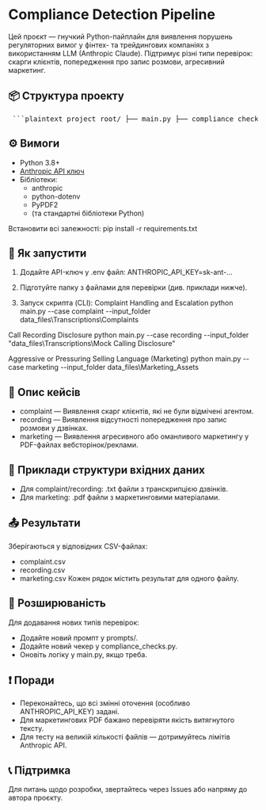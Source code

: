# Compliance Detection Pipeline

Цей проєкт — гнучкий Python-пайплайн для виявлення порушень регуляторних вимог у фінтех- та трейдингових компаніях з використанням LLM (Anthropic Claude). Підтримує різні типи перевірок: скарги клієнтів, попередження про запис розмови, агресивний маркетинг.



## 📦 Структура проекту

<pre> ```plaintext project_root/ ├── main.py ├── compliance_checks.py ├── api_utils.py ├── pdf_utils.py ├── csv_utils.py ├── file_utils.py ├── prompt_utils.py ├── prompts/ │ ├── complaint_handling.txt │ ├── call_recording_disclosure.txt │ └── aggressive_marketing.txt ├── data_files/ │ └── ... (вхідні дані) ├── requirements.txt └── README.md ``` </pre>


## ⚙️ Вимоги

- Python 3.8+
- [Anthropic API ключ](https://console.anthropic.com/)
- Бібліотеки:
    - anthropic
    - python-dotenv
    - PyPDF2
    - (та стандартні бібліотеки Python)

Встановити всі залежності:
pip install -r requirements.txt 


## 🚀 Як запустити

1. Додайте API-ключ у .env файл:
ANTHROPIC_API_KEY=sk-ant-...

2. Підготуйте папку з файлами для перевірки (див. приклади нижче).

3. Запуск скрипта (CLI):
Complaint Handling and Escalation
python main.py --case complaint --input_folder data_files\Transcriptions\Complaints

Call Recording Disclosure
python main.py --case recording --input_folder "data_files\Transcriptions\Mock Calling Disclosure"

Aggressive or Pressuring Selling Language (Marketing)
python main.py --case marketing --input_folder data_files\Marketing_Assets


## 📄 Опис кейсів
- complaint — Виявлення скарг клієнтів, які не були відмічені агентом.
- recording — Виявлення відсутності попередження про запис розмови у дзвінках.
- marketing — Виявлення агресивного або оманливого маркетингу у PDF-файлах вебсторінок/реклами.


## 📝 Приклади структури вхідних даних
- Для complaint/recording: .txt файли з транскрипцією дзвінків.
- Для marketing: .pdf файли з маркетинговими матеріалами.


## 📤 Результати
Зберігаються у відповідних CSV-файлах:
- complaint.csv
- recording.csv
- marketing.csv
Кожен рядок містить результат для одного файлу.


## 🧩 Розширюваність
Для додавання нових типів перевірок:
- Додайте новий промпт у prompts/.
- Додайте новий чекер у compliance_checks.py.
- Оновіть логіку у main.py, якщо треба.


## ❗ Поради
- Переконайтесь, що всі змінні оточення (особливо ANTHROPIC_API_KEY) задані.
- Для маркетингових PDF бажано перевіряти якість витягнутого тексту.
- Для тесту на великій кількості файлів — дотримуйтесь лімітів Anthropic API.


##  📞 Підтримка
Для питань щодо розробки, звертайтесь через Issues або напряму до автора проєкту.